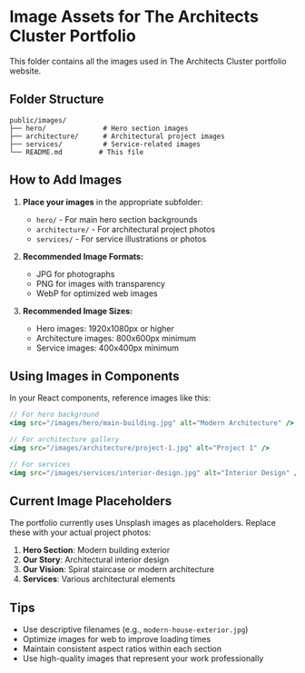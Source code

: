 # Image Assets for The Architects Cluster Portfolio

This folder contains all the images used in The Architects Cluster portfolio website.

## Folder Structure

```
public/images/
├── hero/              # Hero section images
├── architecture/      # Architectural project images  
├── services/          # Service-related images
└── README.md         # This file
```

## How to Add Images

1. **Place your images** in the appropriate subfolder:
   - `hero/` - For main hero section backgrounds
   - `architecture/` - For architectural project photos
   - `services/` - For service illustrations or photos

2. **Recommended Image Formats:**
   - JPG for photographs
   - PNG for images with transparency
   - WebP for optimized web images

3. **Recommended Image Sizes:**
   - Hero images: 1920x1080px or higher
   - Architecture images: 800x600px minimum
   - Service images: 400x400px minimum

## Using Images in Components

In your React components, reference images like this:

```jsx
// For hero background
<img src="/images/hero/main-building.jpg" alt="Modern Architecture" />

// For architecture gallery
<img src="/images/architecture/project-1.jpg" alt="Project 1" />

// For services
<img src="/images/services/interior-design.jpg" alt="Interior Design" />
```

## Current Image Placeholders

The portfolio currently uses Unsplash images as placeholders. Replace these with your actual project photos:

1. **Hero Section**: Modern building exterior
2. **Our Story**: Architectural interior design
3. **Our Vision**: Spiral staircase or modern architecture
4. **Services**: Various architectural elements

## Tips

- Use descriptive filenames (e.g., `modern-house-exterior.jpg`)
- Optimize images for web to improve loading times
- Maintain consistent aspect ratios within each section
- Use high-quality images that represent your work professionally